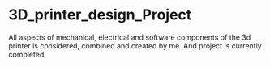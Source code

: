 # 3D_printer_design_Project
All aspects of mechanical, electrical and software components of the 3d printer is considered, combined and created by me. And project is currently completed.
